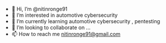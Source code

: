 - 👋 Hi, I’m @nitinronge91
- 👀 I’m interested in automotive cybersecurity 
- 🌱 I’m currently learning automotive cybersecurity , pentesting
- 💞️ I’m looking to collaborate on ...
- 📫 How to reach me nitinronge91@gmail.com

<!---
nitinronge91/nitinronge91 is a ✨ special ✨ repository because its `README.md` (this file) appears on your GitHub profile.
You can click the Preview link to take a look at your changes.
--->
